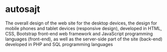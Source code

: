 # autosajt
The overall design of the web site for the desktop devices, the design for mobile phones and tablet devices (responsive design), developed in HTML, CSS, Bootstrap front-end web framework and JavaScript programming languages (front-end), as well as the server-side part of the site (back-end) developed in PHP and SQL programming languages
